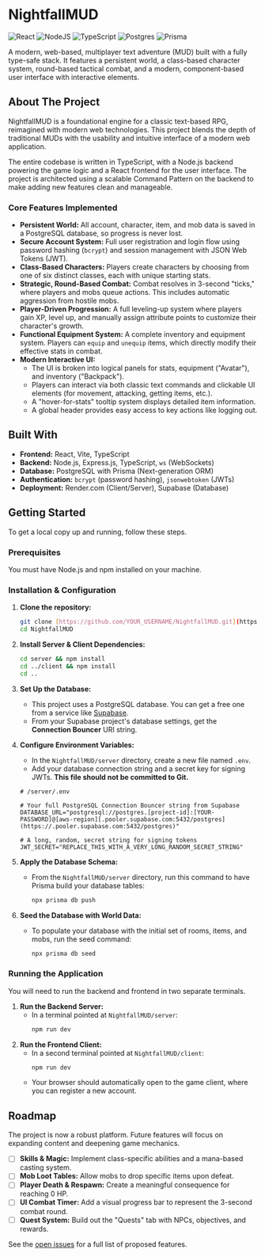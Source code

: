 # NightfallMUD

![React](https://img.shields.io/badge/react-%2320232a.svg?style=for-the-badge&logo=react&logoColor=%2361DAFB)
![NodeJS](https://img.shields.io/badge/node.js-6DA55F?style=for-the-badge&logo=node.js&logoColor=white)
![TypeScript](https://img.shields.io/badge/typescript-%23007ACC.svg?style=for-the-badge&logo=typescript&logoColor=white)
![Postgres](https://img.shields.io/badge/postgresql-%23316192.svg?style=for-the-badge&logo=postgresql&logoColor=white)
![Prisma](https://img.shields.io/badge/Prisma-%232D3748.svg?style=for-the-badge&logo=Prisma&logoColor=white)

A modern, web-based, multiplayer text adventure (MUD) built with a fully type-safe stack. It features a persistent world, a class-based character system, round-based tactical combat, and a modern, component-based user interface with interactive elements.

## About The Project

NightfallMUD is a foundational engine for a classic text-based RPG, reimagined with modern web technologies. This project blends the depth of traditional MUDs with the usability and intuitive interface of a modern web application.

The entire codebase is written in TypeScript, with a Node.js backend powering the game logic and a React frontend for the user interface. The project is architected using a scalable Command Pattern on the backend to make adding new features clean and manageable.

### Core Features Implemented
* **Persistent World:** All account, character, item, and mob data is saved in a PostgreSQL database, so progress is never lost.
* **Secure Account System:** Full user registration and login flow using password hashing (`bcrypt`) and session management with JSON Web Tokens (JWT).
* **Class-Based Characters:** Players create characters by choosing from one of six distinct classes, each with unique starting stats.
* **Strategic, Round-Based Combat:** Combat resolves in 3-second "ticks," where players and mobs queue actions. This includes automatic aggression from hostile mobs.
* **Player-Driven Progression:** A full leveling-up system where players gain XP, level up, and manually assign attribute points to customize their character's growth.
* **Functional Equipment System:** A complete inventory and equipment system. Players can `equip` and `unequip` items, which directly modify their effective stats in combat.
* **Modern Interactive UI:**
    * The UI is broken into logical panels for stats, equipment ("Avatar"), and inventory ("Backpack").
    * Players can interact via both classic text commands and clickable UI elements (for movement, attacking, getting items, etc.).
    * A "hover-for-stats" tooltip system displays detailed item information.
    * A global header provides easy access to key actions like logging out.

## Built With

* **Frontend:** React, Vite, TypeScript
* **Backend:** Node.js, Express.js, TypeScript, `ws` (WebSockets)
* **Database:** PostgreSQL with Prisma (Next-generation ORM)
* **Authentication:** `bcrypt` (password hashing), `jsonwebtoken` (JWTs)
* **Deployment:** Render.com (Client/Server), Supabase (Database)

## Getting Started

To get a local copy up and running, follow these steps.

### Prerequisites

You must have Node.js and npm installed on your machine.

### Installation & Configuration

1.  **Clone the repository:**
    ```sh
    git clone [https://github.com/YOUR_USERNAME/NightfallMUD.git](https://github.com/YOUR_USERNAME/NightfallMUD.git)
    cd NightfallMUD
    ```
2.  **Install Server & Client Dependencies:**
    ```sh
    cd server && npm install
    cd ../client && npm install
    cd .. 
    ```
3.  **Set Up the Database:**
    * This project uses a PostgreSQL database. You can get a free one from a service like [Supabase](https://supabase.com).
    * From your Supabase project's database settings, get the **Connection Bouncer** URI string.

4.  **Configure Environment Variables:**
    * In the `NightfallMUD/server` directory, create a new file named `.env`.
    * Add your database connection string and a secret key for signing JWTs. **This file should not be committed to Git.**

    ```env
    # /server/.env

    # Your full PostgreSQL Connection Bouncer string from Supabase
    DATABASE_URL="postgresql://postgres.[project-id]:[YOUR-PASSWORD]@[aws-region][.pooler.supabase.com:5432/postgres](https://.pooler.supabase.com:5432/postgres)"

    # A long, random, secret string for signing tokens
    JWT_SECRET="REPLACE_THIS_WITH_A_VERY_LONG_RANDOM_SECRET_STRING"
    ```

5.  **Apply the Database Schema:**
    * From the `NightfallMUD/server` directory, run this command to have Prisma build your database tables:
        ```sh
        npx prisma db push
        ```

6.  **Seed the Database with World Data:**
    * To populate your database with the initial set of rooms, items, and mobs, run the seed command:
        ```sh
        npx prisma db seed
        ```

### Running the Application

You will need to run the backend and frontend in two separate terminals.

1.  **Run the Backend Server:**
    * In a terminal pointed at `NightfallMUD/server`:
        ```sh
        npm run dev
        ```
2.  **Run the Frontend Client:**
    * In a second terminal pointed at `NightfallMUD/client`:
        ```sh
        npm run dev
        ```
    * Your browser should automatically open to the game client, where you can register a new account.

## Roadmap

The project is now a robust platform. Future features will focus on expanding content and deepening game mechanics.
* [ ] **Skills & Magic:** Implement class-specific abilities and a mana-based casting system.
* [ ] **Mob Loot Tables:** Allow mobs to drop specific items upon defeat.
* [ ] **Player Death & Respawn:** Create a meaningful consequence for reaching 0 HP.
* [ ] **UI Combat Timer:** Add a visual progress bar to represent the 3-second combat round.
* [ ] **Quest System:** Build out the "Quests" tab with NPCs, objectives, and rewards.

See the [open issues](https://github.com/YOUR_USERNAME/NightfallMUD/issues) for a full list of proposed features.
